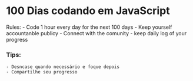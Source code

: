 # 100 Dias codando em JavaScript
  
<p> Rules:
  - Code 1 hour every day for the next 100 days
  - Keep yourself accountanble publicy
  - Connect with the comunity
  - keep daily log of your progress 
<p>
 
 ### Tips: 
    - Desncase quando necessário e foque depois
    - Compartilhe seu progresso
